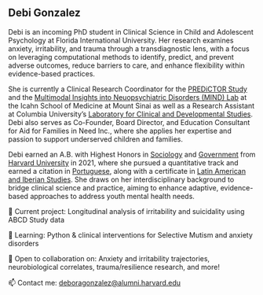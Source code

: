 ## Debi Gonzalez

Debi is an incoming PhD student in Clinical Science in Child and Adolescent Psychology at Florida International University. Her research examines anxiety, irritability, and trauma through a transdiagnostic lens, with a focus on leveraging computational methods to identify, predict, and prevent adverse outcomes, reduce barriers to care, and enhance flexibility within evidence-based practices.

She is currently a Clinical Research Coordinator for the [PREDiCTOR Study](https://impact-mh.org/awardees/predictor/) and the [Multimodal Insights into Neuopsychiatric Disorders (MIND) Lab](https://mindlabresearch.com/) at the Icahn School of Medicine at Mount Sinai as well as a Research Assistant at Columbia University’s [Laboratory for Clinical and Developmental Studies](https://www.clinicaldevelopmentalstudies.com/research). Debi also serves as Co-Founder, Board Director, and Education Consultant for Aid for Families in Need Inc., where she applies her expertise and passion to support underserved children and families.

Debi earned an A.B. with Highest Honors in [Sociology](https://sociology.fas.harvard.edu/pages/undergraduate) and [Government](https://www.gov.harvard.edu/undergraduate/programs-of-study/data-science/) from [Harvard University](https://college.harvard.edu/) in 2021, where she pursued a quantitative track and earned a citation in [Portuguese](https://rll.fas.harvard.edu/language-programs), along with a certificate in [Latin American and Iberian Studies](https://prod-drclas2.drupalsites.harvard.edu/certificate-program). She draws on her interdisciplinary background to bridge clinical science and practice, aiming to enhance adaptive, evidence-based approaches to address youth mental health needs.

🔭 Current project: Longitudinal analysis of irritability and suicidality using ABCD Study data

🌱 Learning: Python & clinical interventions for Selective Mutism and anxiety disorders

🤝 Open to collaboration on: Anxiety and irritability trajectories, neurobiological correlates, trauma/resilience research, and more!

📫 Contact me: deboragonzalez@alumni.harvard.edu


